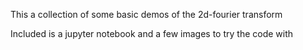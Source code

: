 This a collection of some basic demos of the 2d-fourier transform 

Included is a jupyter notebook and a few images to try the code with
